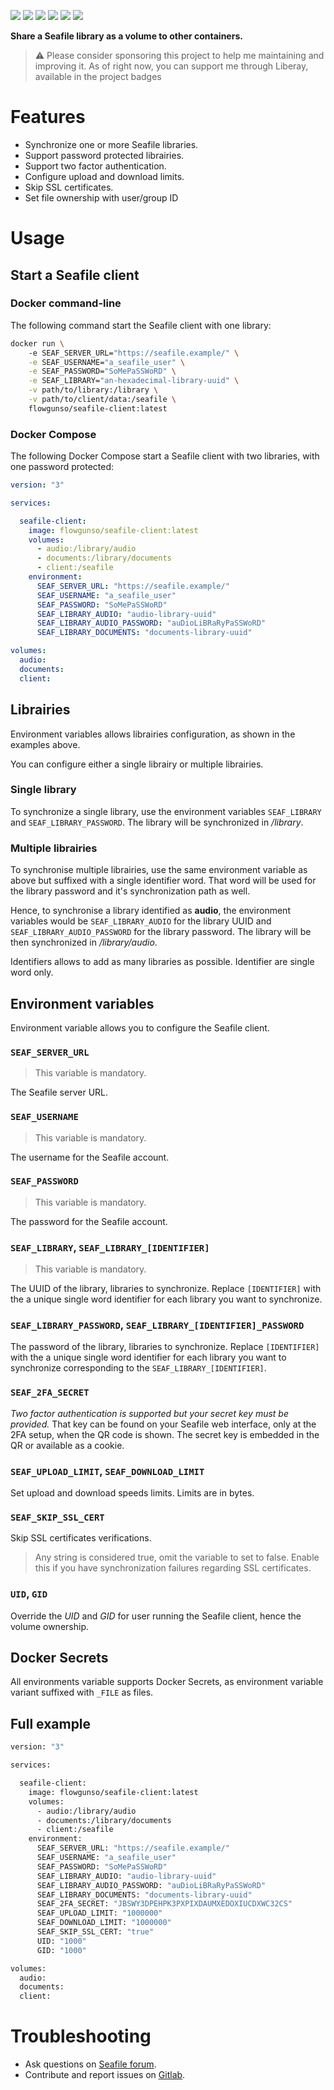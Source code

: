 [![][badge-pipeline]][url-pipelines]
[![][badge-image-size]][url-docker]
[![][badge-pulls]][url-docker]
[![][badge-release]][url-sources]
![][badge-license]
[![][badge-sponsoring]][url-sponsoring]

[url-pipelines]: https://gitlab.com/flwgns-docker/seafile-client/-/pipelines
[url-docker]: https://hub.docker.com/r/flowgunso/seafile-client
[url-sources]: https://gitlab.com/flwgns-docker/seafile-client/
[url-sponsoring]: https://liberapay.com/docker-seafile-client/donate

[badge-pipeline]: https://img.shields.io/gitlab/pipeline-status/flwgns-docker%2Fseafile-client
[badge-image-size]: https://img.shields.io/docker/image-size/flowgunso/seafile-client/latest?logo=docker&label=Image%20size&color=%230778b8
[badge-pulls]: https://img.shields.io/docker/pulls/flowgunso/seafile-client?logo=docker&label=Pulls&color=%230778b8
[badge-license]: https://img.shields.io/gitlab/license/11322291?label=License&color=fca326
[badge-release]: https://img.shields.io/gitlab/v/release/11322291?logo=gitlab&label=Source%20code&color=fca326
[badge-sponsoring]: https://img.shields.io/liberapay/receives/docker-seafile-client.svg?logo=liberapay

**Share a Seafile library as a volume to other containers.**

> ⚠️ Please consider sponsoring this project to help me maintaining and improving it. As of right now, you can support me through Liberay, available in the project badges

# Features
* Synchronize one or more Seafile libraries.
* Support password protected librairies.
* Support two factor authentication.
* Configure upload and download limits.
* Skip SSL certificates.
* Set file ownership with user/group ID

# Usage

## Start a Seafile client

### Docker command-line
The following command start the Seafile client with one library:
```bash
docker run \ 
    -e SEAF_SERVER_URL="https://seafile.example/" \
    -e SEAF_USERNAME="a_seafile_user" \
    -e SEAF_PASSWORD="SoMePaSSWoRD" \
    -e SEAF_LIBRARY="an-hexadecimal-library-uuid" \
    -v path/to/library:/library \
    -v path/to/client/data:/seafile \
    flowgunso/seafile-client:latest
```

### Docker Compose
The following Docker Compose start a Seafile client with two libraries, with one password protected:
```yaml
version: "3"

services:

  seafile-client:
    image: flowgunso/seafile-client:latest
    volumes:
      - audio:/library/audio
      - documents:/library/documents
      - client:/seafile
    environment:
      SEAF_SERVER_URL: "https://seafile.example/"
      SEAF_USERNAME: "a_seafile_user"
      SEAF_PASSWORD: "SoMePaSSWoRD"
      SEAF_LIBRARY_AUDIO: "audio-library-uuid"
      SEAF_LIBRARY_AUDIO_PASSWORD: "auDioLiBRaRyPaSSWoRD"
      SEAF_LIBRARY_DOCUMENTS: "documents-library-uuid"

volumes:
  audio:
  documents:
  client:
```

## Librairies
Environment variables allows librairies configuration, as shown in the examples above.

You can configure either a single librairy or multiple librairies.

### Single library
To synchronize a single library, use the environment variables `SEAF_LIBRARY` and `SEAF_LIBRARY_PASSWORD`. The library will be synchronized in _/library_.

### Multiple librairies
To synchronise multiple librairies, use the same environment variable as above but suffixed with a single identifier word. That word will be used for the library password and it's synchronization path as well.

Hence, to synchronise a library identified as **audio**, the environment variables would be `SEAF_LIBRARY_AUDIO` for the library UUID and `SEAF_LIBRARY_AUDIO_PASSWORD` for the library password. The library will be then synchronized in _/library/audio_.

Identifiers allows to add as many libraries as possible. Identifier are single word only.

## Environment variables
Environment variable allows you to configure the Seafile client.

### `SEAF_SERVER_URL`
> This variable is mandatory.

The Seafile server URL.

### `SEAF_USERNAME`
> This variable is mandatory.

The username for the Seafile account.

### `SEAF_PASSWORD`
> This variable is mandatory.

The password for the Seafile account.

### `SEAF_LIBRARY`, `SEAF_LIBRARY_[IDENTIFIER]`
> This variable is mandatory.

The UUID of the library, libraries to synchronize.
Replace `[IDENTIFIER]` with the a unique single word identifier for each library you want to synchronize.

### `SEAF_LIBRARY_PASSWORD`, `SEAF_LIBRARY_[IDENTIFIER]_PASSWORD`
The password of the library, libraries to synchronize.
Replace `[IDENTIFIER]` with the a unique single word identifier for each library you want to synchronize corresponding to the `SEAF_LIBRARY_[IDENTIFIER]`.

### `SEAF_2FA_SECRET`
_Two factor authentication is supported but your secret key must be provided._ That key can be found on your Seafile web interface, only at the 2FA setup, when the QR code is shown. The secret key is embedded in the QR or available as a cookie.

### `SEAF_UPLOAD_LIMIT`, `SEAF_DOWNLOAD_LIMIT`
Set upload and download speeds limits. Limits are in bytes.

### `SEAF_SKIP_SSL_CERT`  
Skip SSL certificates verifications.

> Any string is considered true, omit the variable to set to false. Enable this if you have synchronization failures regarding SSL certificates.

### `UID`, `GID`  
Override the _UID_ and _GID_ for user running the Seafile client, hence the volume ownership.

## Docker Secrets
All environments variable supports Docker Secrets, as environment variable variant suffixed with `_FILE` as files.

## Full example
```bash
version: "3"

services:

  seafile-client:
    image: flowgunso/seafile-client:latest
    volumes:
      - audio:/library/audio
      - documents:/library/documents
      - client:/seafile
    environment:
      SEAF_SERVER_URL: "https://seafile.example/"
      SEAF_USERNAME: "a_seafile_user"
      SEAF_PASSWORD: "SoMePaSSWoRD"
      SEAF_LIBRARY_AUDIO: "audio-library-uuid"
      SEAF_LIBRARY_AUDIO_PASSWORD: "auDioLiBRaRyPaSSWoRD"
      SEAF_LIBRARY_DOCUMENTS: "documents-library-uuid"
      SEAF_2FA_SECRET: "JBSWY3DPEHPK3PXPIXDAUMXEDOXIUCDXWC32CS"
      SEAF_UPLOAD_LIMIT: "1000000"
      SEAF_DOWNLOAD_LIMIT: "1000000"
      SEAF_SKIP_SSL_CERT: "true"
      UID: "1000"
      GID: "1000"

volumes:
  audio:
  documents:
  client:
```

# Troubleshooting
* Ask questions on [Seafile forum](https://forum.seafile.com/t/docker-client-to-sync-files-with-containers/8573).
* Contribute and report issues on [Gitlab](https://gitlab.com/flwgns-docker/seafile-client/).